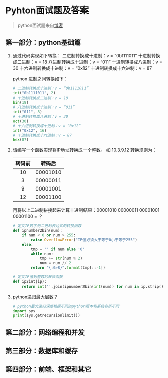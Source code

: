 # Pyhton面试题及答案

> python面试题来自[博客](https://www.cnblogs.com/wupeiqi/p/9078770.html)

## 第一部分：python基础篇

1. 通过代码实现如下转换：
    二进制转换成十进制：v = “0b1111011”
    十进制转换成二进制：v = 18
    八进制转换成十进制：v = “011” 
    十进制转换成八进制：v = 30
    十六进制转换成十进制：v = “0x12” 
    十进制转换成十六进制：v = 87 

    python 进制之间转换如下：
    ```python
    # 二进制转换成十进制：v = “0b1111011”
    int("0b1111011", 2)
    # 十进制转换成二进制：v = 18
    bin(18)
    # 八进制转换成十进制：v = “011”
    int("011", 8)
    # 十进制转换成八进制：v = 30
    oct(30)
    # 十六进制转换成十进制：v = “0x12” 
    int("0x12", 16)
    # 十进制转换成十六进制：v = 87
    hex(87)
    ```

2. 请编写一个函数实现将IP地址转换成一个整数。
    如 10.3.9.12 转换规则为：

    |转码前|转码后|
    |:--:|:--:|
    |10|00001010|
    |3|00000011|
    |9|00001001|
    |12|00001100|

    再将以上二进制拼接起来计算十进制结果：00001010 00000011 00001001 00001100 = ？

    ```python
    # 定义IP数字到二进制表达式的转换函数
    def ipnumber2bin(num):
        if num < 0 or num > 255:
            raise OverflowError("IP值必须大于等于0小于等于255")
        else:
            tmp = '' if num else '0'
            while num:
                tmp += str(num % 2)
                num = num // 2
            return "{:0>8}".format(tmp[::-1])
    
    # 定义IP值到整数的转换函数
    def ip2int(ip):
        return int(''.join(ipnumber2bin(int(num)) for num in ip.strip().split(".")), 2)
    ```

3. python递归最大层数？
    ```python
    # python最大递归深度根据不同的python版本和系统有所不同
    import sys
    print(sys.getrecursionlimit())
    ```
## 第二部分：网络编程和并发
## 第三部分：数据库和缓存
## 第四部分：前端、框架和其它